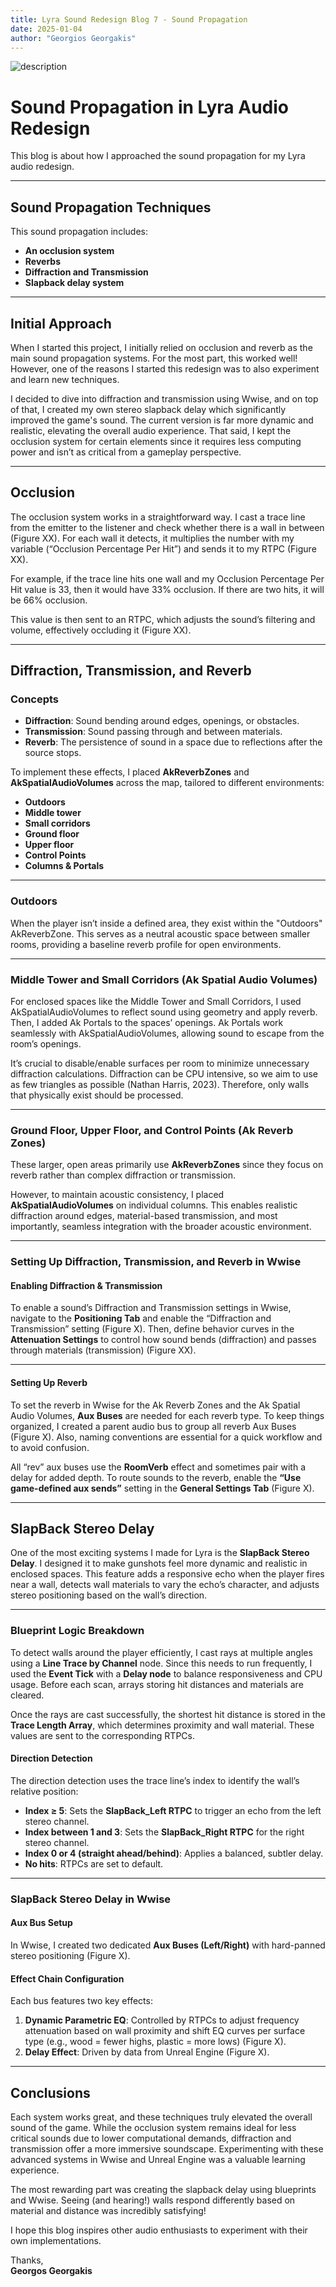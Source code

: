 ```yaml
---
title: Lyra Sound Redesign Blog 7 - Sound Propagation
date: 2025-01-04
author: "Georgios Georgakis"
---
```



![description](/blogImages/Blog06_UI_and_HUD.png)


# Sound Propagation in Lyra Audio Redesign

This blog is about how I approached the sound propagation for my Lyra audio redesign.

---

## Sound Propagation Techniques

This sound propagation includes:

- **An occlusion system**
- **Reverbs**
- **Diffraction and Transmission**
- **Slapback delay system**

---

## Initial Approach

When I started this project, I initially relied on occlusion and reverb as the main sound propagation systems. For the most part, this worked well! However, one of the reasons I started this redesign was to also experiment and learn new techniques.

I decided to dive into diffraction and transmission using Wwise, and on top of that, I created my own stereo slapback delay which significantly improved the game's sound. The current version is far more dynamic and realistic, elevating the overall audio experience. That said, I kept the occlusion system for certain elements since it requires less computing power and isn’t as critical from a gameplay perspective.

---

## Occlusion

The occlusion system works in a straightforward way. I cast a trace line from the emitter to the listener and check whether there is a wall in between (Figure XX). For each wall it detects, it multiplies the number with my variable (“Occlusion Percentage Per Hit”) and sends it to my RTPC (Figure XX).

For example, if the trace line hits one wall and my Occlusion Percentage Per Hit value is 33, then it would have 33% occlusion. If there are two hits, it will be 66% occlusion.

This value is then sent to an RTPC, which adjusts the sound’s filtering and volume, effectively occluding it (Figure XX).

---

## Diffraction, Transmission, and Reverb

### Concepts

- **Diffraction**: Sound bending around edges, openings, or obstacles.
- **Transmission**: Sound passing through and between materials.
- **Reverb**: The persistence of sound in a space due to reflections after the source stops.

To implement these effects, I placed **AkReverbZones** and **AkSpatialAudioVolumes** across the map, tailored to different environments:

- **Outdoors**
- **Middle tower**
- **Small corridors**
- **Ground floor**
- **Upper floor**
- **Control Points**
- **Columns & Portals**

---

### Outdoors

When the player isn’t inside a defined area, they exist within the "Outdoors" AkReverbZone. This serves as a neutral acoustic space between smaller rooms, providing a baseline reverb profile for open environments.

---

### Middle Tower and Small Corridors (Ak Spatial Audio Volumes)

For enclosed spaces like the Middle Tower and Small Corridors, I used AkSpatialAudioVolumes to reflect sound using geometry and apply reverb. Then, I added Ak Portals to the spaces’ openings. Ak Portals work seamlessly with AkSpatialAudioVolumes, allowing sound to escape from the room’s openings.

It’s crucial to disable/enable surfaces per room to minimize unnecessary diffraction calculations. Diffraction can be CPU intensive, so we aim to use as few triangles as possible (Nathan Harris, 2023). Therefore, only walls that physically exist should be processed.

---

### Ground Floor, Upper Floor, and Control Points (Ak Reverb Zones)

These larger, open areas primarily use **AkReverbZones** since they focus on reverb rather than complex diffraction or transmission. 

However, to maintain acoustic consistency, I placed **AkSpatialAudioVolumes** on individual columns. This enables realistic diffraction around edges, material-based transmission, and most importantly, seamless integration with the broader acoustic environment.

---

### Setting Up Diffraction, Transmission, and Reverb in Wwise

#### Enabling Diffraction & Transmission

To enable a sound’s Diffraction and Transmission settings in Wwise, navigate to the **Positioning Tab** and enable the “Diffraction and Transmission” setting (Figure X). Then, define behavior curves in the **Attenuation Settings** to control how sound bends (diffraction) and passes through materials (transmission) (Figure XX).

---

#### Setting Up Reverb

To set the reverb in Wwise for the Ak Reverb Zones and the Ak Spatial Audio Volumes, **Aux Buses** are needed for each reverb type. To keep things organized, I created a parent audio bus to group all reverb Aux Buses (Figure X). Also, naming conventions are essential for a quick workflow and to avoid confusion.

All “rev” aux buses use the **RoomVerb** effect and sometimes pair with a delay for added depth. To route sounds to the reverb, enable the **“Use game-defined aux sends”** setting in the **General Settings Tab** (Figure X).

---

## SlapBack Stereo Delay

One of the most exciting systems I made for Lyra is the **SlapBack Stereo Delay**. I designed it to make gunshots feel more dynamic and realistic in enclosed spaces. This feature adds a responsive echo when the player fires near a wall, detects wall materials to vary the echo’s character, and adjusts stereo positioning based on the wall’s direction.

---

### Blueprint Logic Breakdown

To detect walls around the player efficiently, I cast rays at multiple angles using a **Line Trace by Channel** node. Since this needs to run frequently, I used the **Event Tick** with a **Delay node** to balance responsiveness and CPU usage. Before each scan, arrays storing hit distances and materials are cleared.

Once the rays are cast successfully, the shortest hit distance is stored in the **Trace Length Array**, which determines proximity and wall material. These values are sent to the corresponding RTPCs.

#### Direction Detection

The direction detection uses the trace line’s index to identify the wall’s relative position:

- **Index ≥ 5**: Sets the **SlapBack_Left RTPC** to trigger an echo from the left stereo channel.
- **Index between 1 and 3**: Sets the **SlapBack_Right RTPC** for the right stereo channel.
- **Index 0 or 4 (straight ahead/behind)**: Applies a balanced, subtler delay.
- **No hits**: RTPCs are set to default.

---

### SlapBack Stereo Delay in Wwise

#### Aux Bus Setup

In Wwise, I created two dedicated **Aux Buses (Left/Right)** with hard-panned stereo positioning (Figure X).

#### Effect Chain Configuration

Each bus features two key effects:

1. **Dynamic Parametric EQ**: Controlled by RTPCs to adjust frequency attenuation based on wall proximity and shift EQ curves per surface type (e.g., wood = fewer highs, plastic = more lows) (Figure X).
2. **Delay Effect**: Driven by data from Unreal Engine (Figure X).

---

## Conclusions

Each system works great, and these techniques truly elevated the overall sound of the game. While the occlusion system remains ideal for less critical sounds due to lower computational demands, diffraction and transmission offer a more immersive soundscape. Experimenting with these advanced systems in Wwise and Unreal Engine was a valuable learning experience.

The most rewarding part was creating the slapback delay using blueprints and Wwise. Seeing (and hearing!) walls respond differently based on material and distance was incredibly satisfying!

I hope this blog inspires other audio enthusiasts to experiment with their own implementations.

Thanks,  
**Georgos Georgakis**
